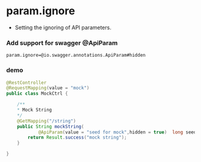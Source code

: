 # param.ignore

- Setting the ignoring of API parameters.

### Add support for swagger @ApiParam

```properties
param.ignore=@io.swagger.annotations.ApiParam#hidden
```

### demo

```java
@RestController
@RequestMapping(value = "mock")
public class MockCtrl {

    /**
    * Mock String
    */
    @GetMapping("/string")
    public String mockString(
            @ApiParam(value = "seed for mock",hidden = true)  long seed) {
        return Result.success("mock string");
    }

}
```